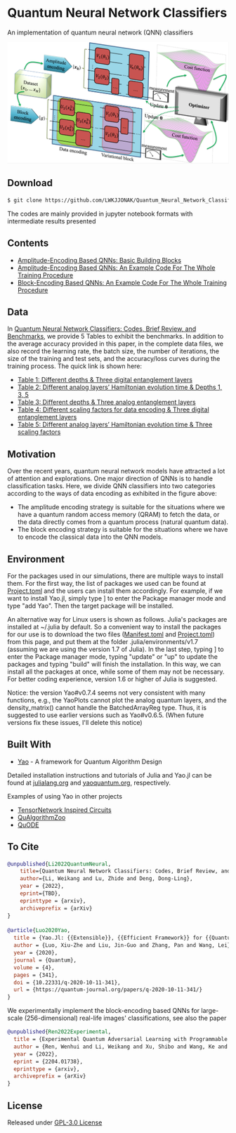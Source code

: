 # Quantum Neural Network Classifiers

An implementation of quantum neural network (QNN) classifiers

![](library/framework.png)

## Download

```bash
$ git clone https://github.com/LWKJJONAK/Quantum_Neural_Network_Classifiers
```

The codes are mainly provided in jupyter notebook formats with intermediate results presented

## Contents

- [Amplitude-Encoding Based QNNs: Basic Building Blocks](amplitude_encode/amplitude_encoding_Sec_3.1.ipynb)
- [Amplitude-Encoding Based QNNs: An Example Code For The Whole Training Procedure](amplitude_encode/an_example_code_for_the_whole_training_procedure.ipynb)
- [Block-Encoding Based QNNs: An Example Code For The Whole Training Procedure](block_encode/block_encoding_Sec_4.1.ipynb)

## Data

In [Quantum Neural Network Classifiers: Codes, Brief Review, and Benchmarks](), we provide 5 Tables to exhibit the benchmarks. In addition to the average accuracy provided in this paper, in the complete data files, we also record the learning rate, the batch size, the number of iterations, the size of the training and test sets, and the accuracy/loss curves during the training process. The quick link is shown here:

- [Table 1: Different depths & Three digital entanglement layers](https://github.com/LWKJJONAK/Quantum_Neural_Network_Classifiers/tree/main/amplitude_encode/Benchmark_Table1)
- [Table 2: Different analog layers’ Hamiltonian evolution time & Depths 1, 3, 5](https://github.com/LWKJJONAK/Quantum_Neural_Network_Classifiers/tree/main/amplitude_encode/Benchmark_Table2)
- [Table 3: Different depths & Three analog entanglement layers](https://github.com/LWKJJONAK/Quantum_Neural_Network_Classifiers/tree/main/amplitude_encode/Benchmark_Table3)
- [Table 4: Different scaling factors for data encoding & Three digital entanglement layers](https://github.com/LWKJJONAK/Quantum_Neural_Network_Classifiers/tree/main/block_encode/Benchmark_Table4)
- [Table 5: Different analog layers’ Hamiltonian evolution time & Three scaling factors](https://github.com/LWKJJONAK/Quantum_Neural_Network_Classifiers/tree/main/block_encode/Benchmark_Table5)

## Motivation

Over the recent years, quantum neural network models have attracted a lot of attention and explorations. One major direction of QNNs is to handle classification tasks. Here, we divide QNN classifiers into two categories according to the ways of data encoding as exhibited in the figure above:

- The amplitude encoding strategy is suitable for the situations where we have a quantum random access memory (QRAM) to fetch the data, or the data directly comes from a quantum process (natural quantum data).
- The block encoding strategy is suitable for the situations where we have to encode the classical data into the QNN models.

## Environment

For the packages used in our simulations, there are multiple ways to install them.
For the first way, the list of packages we used can be found at [Project.toml](https://github.com/LWKJJONAK/Quantum_Neural_Network_Classifiers/blob/main/Project.toml) and the users can install them accordingly.
For example, if we want to install Yao.jl, simply type ] to enter the Package manager mode
and type "add Yao". Then the target package will be installed.

An alternative way for Linux users is shown as follows.
Julia's packages are installed at ~/.julia by default. So a convenient way to install the packages for our use is to download the two files ([Manifest.toml](https://github.com/LWKJJONAK/Quantum_Neural_Network_Classifiers/blob/main/Manifest.toml) and [Project.toml](https://github.com/LWKJJONAK/Quantum_Neural_Network_Classifiers/blob/main/Project.toml)) from this page, and put them at the folder .julia/environments/v1.7 (assuming we are using the version 1.7 of Julia). 
In the last step, typing ] to enter the Package manager mode,
typing "update" or "up" to update the packages and typing "build" will finish the installation.
In this way, we can install all the packages at once, while some of them may not be necessary.
For better coding experience, version 1.6 or higher of Julia is suggested.

Notice: the version Yao#v0.7.4 seems not very consistent with many functions, e.g., the YaoPlots cannot plot the analog quantum layers, and the density_matrix() cannot handle the BatchedArrayReg type.
Thus, it is suggested to use earlier versions such as Yao#v0.6.5. 
(When future versions fix these issues, I'll delete this notice)

## Built With

* [Yao](https://github.com/QuantumBFS/Yao.jl) - A framework for Quantum Algorithm Design

Detailed installation instructions and tutorials of Julia and Yao.jl can be found at [julialang.org](https://julialang.org/) and [yaoquantum.org](https://yaoquantum.org/), respectively.

Examples of using Yao in other projects
- [TensorNetwork Inspired Circuits](https://github.com/GiggleLiu/QuantumPEPS.jl)
- [QuAlgorithmZoo](https://github.com/QuantumBFS/QuAlgorithmZoo.jl/tree/master/examples)
- [QuODE](https://github.com/QuantumBFS/QuDiffEq.jl)

## To Cite
```bibtex
@unpublished{Li2022QuantumNeural,
    title={Quantum Neural Network Classifiers: Codes, Brief Review, and Benchmarks},
    author={Li, Weikang and Lu, Zhide and Deng, Dong-Ling},
    year = {2022},
    eprint={TBD},
    eprinttype = {arxiv},
    archiveprefix = {arXiv}
}

@article{Luo2020Yao,
  title = {Yao.Jl: {{Extensible}}, {{Efficient Framework}} for {{Quantum Algorithm Design}}},
  author = {Luo, Xiu-Zhe and Liu, Jin-Guo and Zhang, Pan and Wang, Lei},
  year = {2020},
  journal = {Quantum},
  volume = {4},
  pages = {341},
  doi = {10.22331/q-2020-10-11-341},
  url = {https://quantum-journal.org/papers/q-2020-10-11-341/}
}
```
We experimentally implement the block-encoding based QNNs for large-scale (256-dimensional) real-life images' classifications, see also the paper
```bibtex
@unpublished{Ren2022Experimental,
  title = {Experimental Quantum Adversarial Learning with Programmable Superconducting Qubits},
  author = {Ren, Wenhui and Li, Weikang and Xu, Shibo and Wang, Ke and Jiang, Wenjie and Jin, Feitong and Zhu, Xuhao and Chen, Jiachen and Song, Zixuan and Zhang, Pengfei and Dong, Hang and Zhang, Xu and Deng, Jinfeng and Gao, Yu and Zhang, Chuanyu and Wu, Yaozu and Zhang, Bing and Guo, Qiujiang and Li, Hekang and Wang, Zhen and Biamonte, Jacob and Song, Chao and Deng, Dong-Ling and Wang, H.},
  year = {2022},
  eprint = {2204.01738},
  eprinttype = {arxiv},
  archiveprefix = {arXiv}
}
```

## License

Released under [GPL-3.0 License](https://github.com/LWKJJONAK/Quantum_Neural_Network_Classifiers/blob/main/LICENSE)
